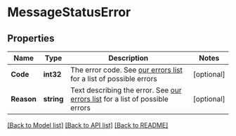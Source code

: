 # MessageStatusError

## Properties
Name | Type | Description | Notes
------------ | ------------- | ------------- | -------------
**Code** | **int32** | The error code. See [our errors list](https://developer.nexmo.com/api-errors/messages-olympus) for a list of possible errors | [optional] 
**Reason** | **string** | Text describing the error. See [our errors list](https://developer.nexmo.com/api-errors/messages-olympus) for a list of possible errors | [optional] 

[[Back to Model list]](../README.md#documentation-for-models) [[Back to API list]](../README.md#documentation-for-api-endpoints) [[Back to README]](../README.md)


